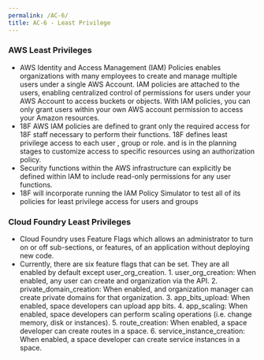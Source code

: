 ```yaml
---
permalink: /AC-6/
title: AC-6 - Least Privilege
---
```

### AWS Least Privileges  
* AWS Identity and Access Management (IAM) Policies enables organizations with many employees to create and manage multiple users under a single AWS Account. IAM policies are attached to the users, enabling centralized control of permissions for users under your AWS Account to access buckets or objects. With IAM policies, you can only grant users within your own AWS account permission to access your Amazon resources.  
* 18F AWS IAM policies are defined to grant only the required access for 18F staff necessary to perform their functions. 18F defines least privilege access to each user , group or role. and is in the planning stages to customize access  to specific resources using an authorization policy.  
* Security functions within the AWS infrastructure can explicitly be defined within IAM to include read-only permissions for any user functions.  
* 18F will incorporate running the IAM Policy Simulator to test all of its policies for least privilege access for users and groups  
  
### Cloud Foundry Least Privileges  
* Cloud Foundry uses Feature Flags which allows an administrator to turn on or off sub-sections, or features, of an application without deploying new code.  
* Currently, there are six feature flags that can be set. They are all enabled by default except user_org_creation. 1. user_org_creation: When enabled, any user can create and organization via the API. 2. private_domain_creation: When enabled, and organization manager can create private domains for that organization. 3. app_bits_upload: When enabled, space developers can upload app bits. 4. app_scaling: When enabled, space developers can perform scaling operations (i.e. change memory, disk or instances). 5. route_creation: When enabled, a space developer can create routes in a space. 6. service_instance_creation: When enabled, a space developer can create service instances in a space.  
  

